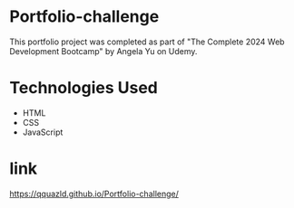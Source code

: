 # Portfolio-challenge

This portfolio project was completed as part of "The Complete 2024 Web Development Bootcamp" by Angela Yu on Udemy.

# Technologies Used
- HTML
- CSS
- JavaScript

# link
https://qquazld.github.io/Portfolio-challenge/
